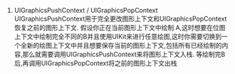1. UIGraphicsPushContext / UIGraphicsPopContext
UIGraphicsPushContext用于完全更改图形上下文和UIGraphicsPopContext恢复之前的图形上下文.
假设你正在当前图形上下文中绘制 A,这时想要在位图上下文中绘制完全不同的B并且使用UIKit来进行任意绘图,这时你需要切换到一个全新的绘图上下文中并且想要保存当前的图形上下文,包括所有已经绘制的内容,那么就需要调用UIGraphicsPushContext来将图形上下文入栈.
等绘制完B后,再调用UIGraphicsPopContext将之前的图形上下文出栈


